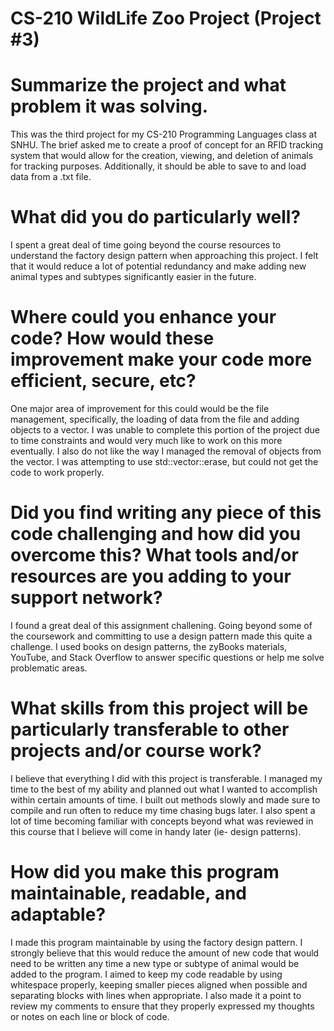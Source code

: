 # CS-210 WildLife Zoo Project (Project #3)

# Summarize the project and what problem it was solving.
This was the third project for my CS-210 Programming Languages class at SNHU. The brief asked me to create a proof of concept for an RFID tracking system that would allow for the creation, viewing, and deletion of animals for tracking purposes. Additionally, it should be able to save to and load data from a .txt file.

# What did you do particularly well?
I spent a great deal of time going beyond the course resources to understand the factory design pattern when approaching this project. I felt that it would reduce a lot of potential redundancy and make adding new animal types and subtypes significantly easier in the future.

# Where could you enhance your code? How would these improvement make your code more efficient, secure, etc?
One major area of improvement for this could would be the file management, specifically, the loading of data from the file and adding objects to a vector. I was unable to complete this portion of the project due to time constraints and would very much like to work on this more eventually. I also do not like the way I managed the removal of objects from the vector. I was attempting to use std::vector::erase, but could not get the code to work properly.

# Did you find writing any piece of this code challenging and how did you overcome this? What tools and/or resources are you adding to your support network?
I found a great deal of this assignment challening. Going beyond some of the coursework and committing to use a design pattern made this quite a challenge. I used books on design patterns, the zyBooks materials, YouTube, and Stack Overflow to answer specific questions or help me solve problematic areas.

# What skills from this project will be particularly transferable to other projects and/or course work?
I believe that everything I did with this project is transferable. I managed my time to the best of my ability and planned out what I wanted to accomplish within certain amounts of time. I built out methods slowly and made sure to compile and run often to reduce my time chasing bugs later. I also spent a lot of time becoming familiar with concepts beyond what was reviewed in this course that I believe will come in handy later (ie- design patterns).

# How did you make this program maintainable, readable, and adaptable?
I made this program maintainable by using the factory design pattern. I strongly believe that this would reduce the amount of new code that would need to be written any time a new type or subtype of animal would be added to the program. I aimed to keep my code readable by using whitespace properly, keeping smaller pieces aligned when possible and separating blocks with lines when appropriate. I also made it a point to review my comments to ensure that they properly expressed my thoughts or notes on each line or block of code. 
